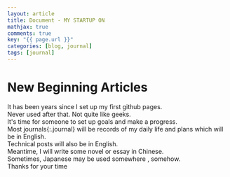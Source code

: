 ```yaml
---
layout: article
title: Document - MY STARTUP ON 
mathjax: true
comments: true
key: "{{ page.url }}"
categories: [blog, journal]
tags: [journal]
---
```

New Beginning Articles
===

It has been years since I set up my first github pages.  
Never used after that. Not quite like geeks.  
It's time for someone to set up goals and make a progress.  
Most journals{:.journal} will be records of my daily life and plans
which will be in  English.  
Technical posts will also be in English.  
Meantime, I will write some novel or essay in Chinese.  
Sometimes, Japanese may be used somewhere , somehow.  
Thanks for your time
